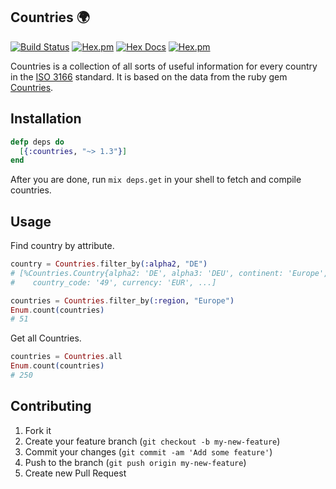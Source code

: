 ## Countries :earth_africa:
[![Build Status](https://travis-ci.org/SebastianSzturo/countries.svg?branch=master)](https://travis-ci.org/SebastianSzturo/countries) [![Hex.pm](https://img.shields.io/hexpm/v/countries.svg?maxAge=2592000)](https://hex.pm/packages/countries) [![Hex Docs](https://img.shields.io/badge/hex-docs-9768d1.svg)](https://hexdocs.pm/countries) [![Hex.pm](https://img.shields.io/hexpm/dt/countries.svg?maxAge=2592000)](https://hex.pm/packages/countries)

Countries is a collection of all sorts of useful information for every country in the [ISO 3166](https://en.wikipedia.org/wiki/ISO_3166) standard.
It is based on the data from the ruby gem [Countries](https://github.com/hexorx/countries).

## Installation

```Elixir
defp deps do
  [{:countries, "~> 1.3"}]
end
```

After you are done, run ```mix deps.get``` in your shell to fetch and compile countries.

## Usage

Find country by attribute.

```Elixir
country = Countries.filter_by(:alpha2, "DE")
# [%Countries.Country{alpha2: 'DE', alpha3: 'DEU', continent: 'Europe',
#	 country_code: '49', currency: 'EUR', ...]

countries = Countries.filter_by(:region, "Europe")
Enum.count(countries)
# 51
```

Get all Countries.

```Elixir
countries = Countries.all
Enum.count(countries)
# 250
```

## Contributing

1. Fork it
2. Create your feature branch (`git checkout -b my-new-feature`)
3. Commit your changes (`git commit -am 'Add some feature'`)
4. Push to the branch (`git push origin my-new-feature`)
5. Create new Pull Request
